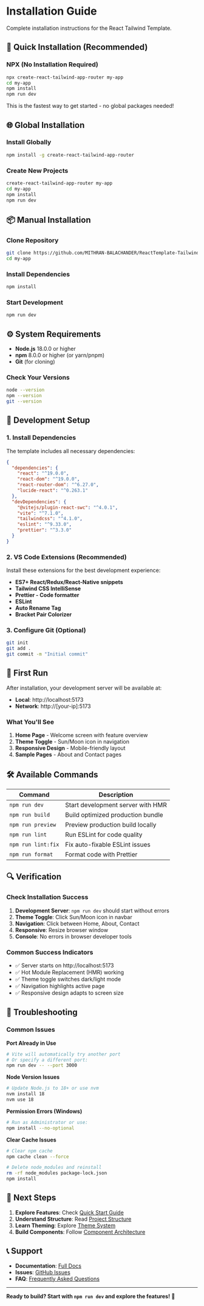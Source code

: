 # Installation Guide

Complete installation instructions for the React Tailwind Template.

## 🚀 Quick Installation (Recommended)

### NPX (No Installation Required)
```bash
npx create-react-tailwind-app-router my-app
cd my-app
npm install
npm run dev
```

This is the fastest way to get started - no global packages needed!

## 🌐 Global Installation

### Install Globally
```bash
npm install -g create-react-tailwind-app-router
```

### Create New Projects
```bash
create-react-tailwind-app-router my-app
cd my-app
npm install
npm run dev
```

## 📦 Manual Installation

### Clone Repository
```bash
git clone https://github.com/MITHRAN-BALACHANDER/ReactTemplate-Tailwind-Router-Prettier.git my-app
cd my-app
```

### Install Dependencies
```bash
npm install
```

### Start Development
```bash
npm run dev
```

## ⚙️ System Requirements

- **Node.js** 18.0.0 or higher
- **npm** 8.0.0 or higher (or yarn/pnpm)
- **Git** (for cloning)

### Check Your Versions
```bash
node --version
npm --version
git --version
```

## 🔧 Development Setup

### 1. Install Dependencies
The template includes all necessary dependencies:

```json
{
  "dependencies": {
    "react": "^19.0.0",
    "react-dom": "^19.0.0",
    "react-router-dom": "^6.27.0",
    "lucide-react": "^0.263.1"
  },
  "devDependencies": {
    "@vitejs/plugin-react-swc": "^4.0.1",
    "vite": "^7.1.0",
    "tailwindcss": "^4.1.0",
    "eslint": "^9.33.0",
    "prettier": "^3.3.0"
  }
}
```

### 2. VS Code Extensions (Recommended)
Install these extensions for the best development experience:

- **ES7+ React/Redux/React-Native snippets**
- **Tailwind CSS IntelliSense**
- **Prettier - Code formatter**
- **ESLint**
- **Auto Rename Tag**
- **Bracket Pair Colorizer**

### 3. Configure Git (Optional)
```bash
git init
git add .
git commit -m "Initial commit"
```

## 🚀 First Run

After installation, your development server will be available at:
- **Local**: http://localhost:5173
- **Network**: http://[your-ip]:5173

### What You'll See
1. **Home Page** - Welcome screen with feature overview
2. **Theme Toggle** - Sun/Moon icon in navigation
3. **Responsive Design** - Mobile-friendly layout
4. **Sample Pages** - About and Contact pages

## 🛠️ Available Commands

| Command | Description |
|---------|-------------|
| `npm run dev` | Start development server with HMR |
| `npm run build` | Build optimized production bundle |
| `npm run preview` | Preview production build locally |
| `npm run lint` | Run ESLint for code quality |
| `npm run lint:fix` | Fix auto-fixable ESLint issues |
| `npm run format` | Format code with Prettier |

## 🔍 Verification

### Check Installation Success
1. **Development Server**: `npm run dev` should start without errors
2. **Theme Toggle**: Click Sun/Moon icon in navbar
3. **Navigation**: Click between Home, About, Contact
4. **Responsive**: Resize browser window
5. **Console**: No errors in browser developer tools

### Common Success Indicators
- ✅ Server starts on http://localhost:5173
- ✅ Hot Module Replacement (HMR) working
- ✅ Theme toggle switches dark/light mode
- ✅ Navigation highlights active page
- ✅ Responsive design adapts to screen size

## 🚨 Troubleshooting

### Common Issues

**Port Already in Use**
```bash
# Vite will automatically try another port
# Or specify a different port:
npm run dev -- --port 3000
```

**Node Version Issues**
```bash
# Update Node.js to 18+ or use nvm
nvm install 18
nvm use 18
```

**Permission Errors (Windows)**
```bash
# Run as Administrator or use:
npm install --no-optional
```

**Clear Cache Issues**
```bash
# Clear npm cache
npm cache clean --force

# Delete node_modules and reinstall
rm -rf node_modules package-lock.json
npm install
```

## 🎯 Next Steps

1. **Explore Features**: Check [Quick Start Guide](./quick-start.md)
2. **Understand Structure**: Read [Project Structure](./project-structure.md)
3. **Learn Theming**: Explore [Theme System](./theme-system.md)
4. **Build Components**: Follow [Component Architecture](./components.md)

## 📞 Support

- **Documentation**: [Full Docs](./README.md)
- **Issues**: [GitHub Issues](https://github.com/MITHRAN-BALACHANDER/ReactTemplate-Tailwind-Router-Prettier/issues)
- **FAQ**: [Frequently Asked Questions](./faq.md)

---

**Ready to build? Start with `npm run dev` and explore the features!** 🚀
